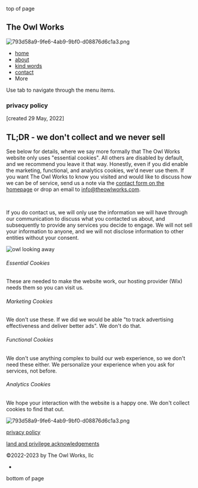top of page

The Owl Works
-------------

![793d58a9-9fe6-4ab9-9bf0-d08876d6c1a3.png](https://static.wixstatic.com/media/df3cf1_0bd083a5534e466cb6534bd2f28e7942~mv2.png/v1/fill/w_57,h_71,al_c,q_85,usm_0.66_1.00_0.01,enc_auto/793d58a9-9fe6-4ab9-9bf0-d08876d6c1a3.png)

* [home](https://www.theowlworks.com/)
* [about](https://www.theowlworks.com/)
* [kind words](https://www.theowlworks.com/)
* [contact](https://www.theowlworks.com/)
* More
    

Use tab to navigate through the menu items.

### privacy policy  
\[created 29 May, 2022\]

TL;DR - we don't collect and we never sell
------------------------------------------

See below for details, where we say more formally that The Owl Works website only uses "essential cookies". All others are disabled by default, and we recommend you leave it that way. Honestly, even if you did enable the marketing, functional, and analytics cookies, we'd never use them. If you want The Owl Works to know you visited and would like to discuss how we can be of service, send us a note via the [contact form on the homepage](https://www.theowlworks.com/) or drop an email to [info@theowlworks.com](mailto:info@theowlworks.com?subject=Someone%20sent%20a%20note%20to%20the%20owl%20works). 

​

If you do contact us, we will only use the information we will have through our communication to discuss what you contacted us about, and subsequently to provide any services you decide to engage. We will not sell your information to anyone, and we will not disclose information to other entities without your consent.

![owl looking away](https://static.wixstatic.com/media/df3cf1_4c4b87dcecdf44179e6d5ecbe60c557d~mv2.jpg/v1/fill/w_243,h_345,al_c,q_80,usm_0.66_1.00_0.01,enc_auto/P1020432_JPG.jpg)

###### Essential Cookies

These are needed to make the website work, our hosting provider (Wix) needs them so you can visit us.

###### Marketing Cookies

We don't use these. If we did we would be able "to track advertising effectiveness and deliver better ads". We don't do that.

###### Functional Cookies

We don't use anything complex to build our web experience, so we don't need these either. We personalize your experience when you ask for services, not before.

###### Analytics Cookies

We hope your interaction with the website is a happy one. We don't collect cookies to find that out. 

![793d58a9-9fe6-4ab9-9bf0-d08876d6c1a3.png](https://static.wixstatic.com/media/df3cf1_0bd083a5534e466cb6534bd2f28e7942~mv2.png/v1/fill/w_84,h_105,al_c,q_85,usm_0.66_1.00_0.01,enc_auto/793d58a9-9fe6-4ab9-9bf0-d08876d6c1a3.png)

[privacy policy](https://www.theowlworks.com/privacy-policy)

[land and privilege acknowledgements](https://www.theowlworks.com/land-privilege-acknowledgement)

©2022-2023 by The Owl Works, llc

* [](https://www.linkedin.com/company/theowlworks)

bottom of page